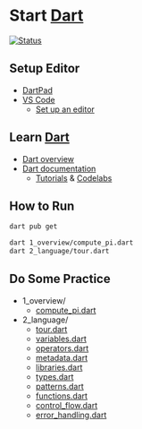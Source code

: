 # Start [Dart][]

[Dart]: https://dart.dev/

[![Status](https://img.shields.io/badge/Dart-3.0.0-brightgreen)](https://github.com/dart-lang/sdk)

## Setup Editor

- [DartPad](https://dart.dev/tools/dartpad)
- [VS Code](https://code.visualstudio.com/)
  - [Set up an editor](https://docs.flutter.dev/get-started/editor?tab=vscode)

## Learn [Dart][]

- [Dart overview](https://dart.dev/overview)
- [Dart documentation](https://dart.dev/guides)
  - [Tutorials](https://dart.dev/tutorials) & [Codelabs](https://dart.dev/codelabs)

## How to Run

```bash
dart pub get

dart 1_overview/compute_pi.dart
dart 2_language/tour.dart
```

## Do Some Practice

- 1_overview/
  - [compute_pi.dart](1_overview/compute_pi.dart)
- 2_language/
  - [tour.dart](2_language/tour.dart)
  - [variables.dart](2_language/variables.dart)
  - [operators.dart](2_language/operators.dart)
  - [metadata.dart](2_language/metadata.dart)
  - [libraries.dart](2_language/libraries.dart)
  - [types.dart](2_language/types.dart)
  - [patterns.dart](2_language/patterns.dart)
  - [functions.dart](2_language/functions.dart)
  - [control_flow.dart](2_language/control_flow.dart)
  - [error_handling.dart](2_language/error_handling.dart)

